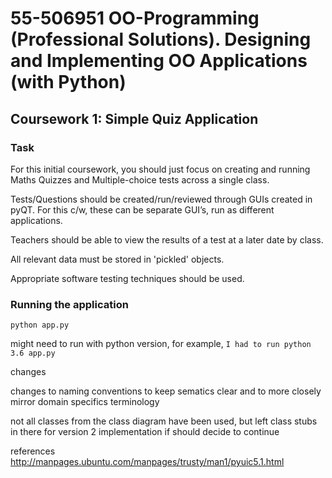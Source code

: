 # 55-506951 OO-Programming (Professional Solutions). Designing and Implementing OO Applications (with Python) 
## Coursework 1: Simple Quiz Application 


### Task
For this initial coursework, you should just focus on creating and running Maths Quizzes and Multiple-choice tests across a single class.

Tests/Questions should be created/run/reviewed through GUIs created in pyQT. For this c/w, these can be separate GUI’s, run as different applications.

Teachers should be able to view the results of a test at a later date by class.

All relevant data must be stored in 'pickled' objects.

Appropriate software testing techniques should be used.

### Running the application

`python app.py`

might need to run with python version, for example, `I had to run python 3.6 app.py`






changes

changes to naming conventions to keep sematics clear and to more closely mirror domain specifics terminology

not all classes from the class diagram have been used, but left class stubs in there for version 2 implementation if should decide to continue

references
http://manpages.ubuntu.com/manpages/trusty/man1/pyuic5.1.html